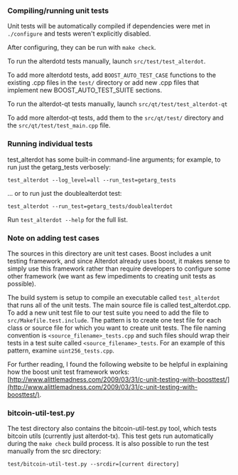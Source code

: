 ### Compiling/running unit tests

Unit tests will be automatically compiled if dependencies were met in `./configure`
and tests weren't explicitly disabled.

After configuring, they can be run with `make check`.

To run the alterdotd tests manually, launch `src/test/test_alterdot`.

To add more alterdotd tests, add `BOOST_AUTO_TEST_CASE` functions to the existing
.cpp files in the `test/` directory or add new .cpp files that
implement new BOOST_AUTO_TEST_SUITE sections.

To run the alterdot-qt tests manually, launch `src/qt/test/test_alterdot-qt`

To add more alterdot-qt tests, add them to the `src/qt/test/` directory and
the `src/qt/test/test_main.cpp` file.

### Running individual tests

test_alterdot has some built-in command-line arguments; for
example, to run just the getarg_tests verbosely:

    test_alterdot --log_level=all --run_test=getarg_tests

... or to run just the doublealterdot test:

    test_alterdot --run_test=getarg_tests/doublealterdot

Run `test_alterdot --help` for the full list.

### Note on adding test cases

The sources in this directory are unit test cases.  Boost includes a
unit testing framework, and since Alterdot already uses boost, it makes
sense to simply use this framework rather than require developers to
configure some other framework (we want as few impediments to creating
unit tests as possible).

The build system is setup to compile an executable called `test_alterdot`
that runs all of the unit tests.  The main source file is called
test_alterdot.cpp. To add a new unit test file to our test suite you need 
to add the file to `src/Makefile.test.include`. The pattern is to create 
one test file for each class or source file for which you want to create 
unit tests.  The file naming convention is `<source_filename>_tests.cpp` 
and such files should wrap their tests in a test suite 
called `<source_filename>_tests`. For an example of this pattern, 
examine `uint256_tests.cpp`.

For further reading, I found the following website to be helpful in
explaining how the boost unit test framework works:
[http://www.alittlemadness.com/2009/03/31/c-unit-testing-with-boosttest/](http://www.alittlemadness.com/2009/03/31/c-unit-testing-with-boosttest/).

### bitcoin-util-test.py

The test directory also contains the bitcoin-util-test.py tool, which tests bitcoin utils (currently just alterdot-tx). This test gets run automatically during the `make check` build process. It is also possible to run the test manually from the src directory:

```
test/bitcoin-util-test.py --srcdir=[current directory]

```